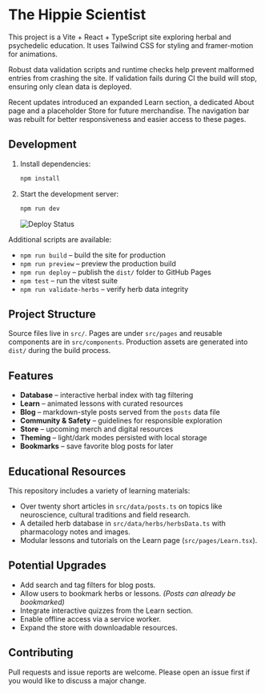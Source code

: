 # The Hippie Scientist

This project is a Vite + React + TypeScript site exploring herbal and psychedelic education. It uses Tailwind CSS for styling and framer-motion for animations.

Robust data validation scripts and runtime checks help prevent malformed entries from crashing the site. If validation fails during CI the build will stop, ensuring only clean data is deployed.

Recent updates introduced an expanded Learn section, a dedicated About page and a placeholder Store for future merchandise. The navigation bar was rebuilt for better responsiveness and easier access to these pages.

## Development

1. Install dependencies:
   ```bash
   npm install
   ```
2. Start the development server:
   ```bash
   npm run dev
   ```
   ![Deploy Status](https://github.com/razzleberrytt/hippie-scientist-site/actions/workflows/pages/pages-build-deployment/badge.svg)

Additional scripts are available:

- `npm run build` – build the site for production
- `npm run preview` – preview the production build
- `npm run deploy` – publish the `dist/` folder to GitHub Pages
- `npm test` – run the vitest suite
- `npm run validate-herbs` – verify herb data integrity

## Project Structure

Source files live in `src/`. Pages are under `src/pages` and reusable components are in `src/components`. Production assets are generated into `dist/` during the build process.

## Features

- **Database** – interactive herbal index with tag filtering
- **Learn** – animated lessons with curated resources
- **Blog** – markdown-style posts served from the `posts` data file
- **Community & Safety** – guidelines for responsible exploration
- **Store** – upcoming merch and digital resources
- **Theming** – light/dark modes persisted with local storage
- **Bookmarks** – save favorite blog posts for later

## Educational Resources

This repository includes a variety of learning materials:

- Over twenty short articles in `src/data/posts.ts` on topics like neuroscience, cultural traditions and field research.
- A detailed herb database in `src/data/herbs/herbsData.ts` with pharmacology notes and images.
- Modular lessons and tutorials on the Learn page (`src/pages/Learn.tsx`).

## Potential Upgrades

- Add search and tag filters for blog posts.
- Allow users to bookmark herbs or lessons. _(Posts can already be bookmarked)_
- Integrate interactive quizzes from the Learn section.
- Enable offline access via a service worker.
- Expand the store with downloadable resources.

## Contributing

Pull requests and issue reports are welcome. Please open an issue first if you would like to discuss a major change.
